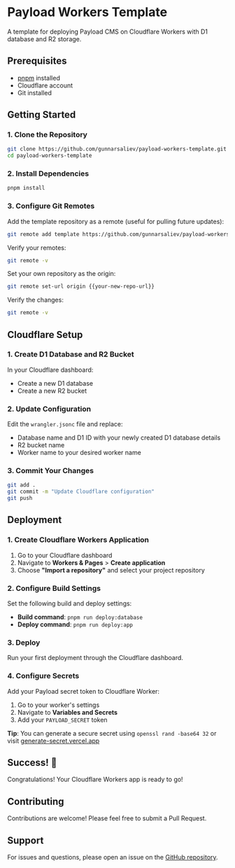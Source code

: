 # Payload Workers Template

A template for deploying Payload CMS on Cloudflare Workers with D1 database and R2 storage.

## Prerequisites

- [pnpm](https://pnpm.io/) installed
- Cloudflare account
- Git installed

## Getting Started

### 1. Clone the Repository

```bash
git clone https://github.com/gunnarsaliev/payload-workers-template.git
cd payload-workers-template
```

### 2. Install Dependencies

```bash
pnpm install
```

### 3. Configure Git Remotes

Add the template repository as a remote (useful for pulling future updates):

```bash
git remote add template https://github.com/gunnarsaliev/payload-workers-template.git
```

Verify your remotes:

```bash
git remote -v
```

Set your own repository as the origin:

```bash
git remote set-url origin {{your-new-repo-url}}
```

Verify the changes:

```bash
git remote -v
```

## Cloudflare Setup

### 1. Create D1 Database and R2 Bucket

In your Cloudflare dashboard:
- Create a new D1 database
- Create a new R2 bucket

### 2. Update Configuration

Edit the `wrangler.jsonc` file and replace:
- Database name and D1 ID with your newly created D1 database details
- R2 bucket name
- Worker name to your desired worker name

### 3. Commit Your Changes

```bash
git add .
git commit -m "Update Cloudflare configuration"
git push
```

## Deployment

### 1. Create Cloudflare Workers Application

1. Go to your Cloudflare dashboard
2. Navigate to **Workers & Pages** > **Create application**
3. Choose **"Import a repository"** and select your project repository

### 2. Configure Build Settings

Set the following build and deploy settings:

- **Build command**: `pnpm run deploy:database`
- **Deploy command**: `pnpm run deploy:app`

### 3. Deploy

Run your first deployment through the Cloudflare dashboard.

### 4. Configure Secrets

Add your Payload secret token to Cloudflare Worker:

1. Go to your worker's settings
2. Navigate to **Variables and Secrets**
3. Add your `PAYLOAD_SECRET` token

**Tip**: You can generate a secure secret using `openssl rand -base64 32` or visit [generate-secret.vercel.app](https://generate-secret.vercel.app/)

## Success! 🎉

Congratulations! Your Cloudflare Workers app is ready to go!

## Contributing

Contributions are welcome! Please feel free to submit a Pull Request.

## Support

For issues and questions, please open an issue on the [GitHub repository](https://github.com/gunnarsaliev/payload-workers-template/issues).
